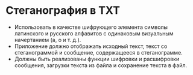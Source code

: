 # Стеганография в TXT

- Использовать в качестве шифрующего элемента символы латинского и русского алфавитов с одинаковым визуальным начертанием (а, о и т. д.).
- Приложение должно отображать исходный текст, текст со стеганограммой и сообщение, содержащееся в стеганограмме.
- Должны быть реализованы функции шифровки и расшифровки сообщения, загрузки текста из файла и сохранение текста в файл.